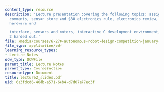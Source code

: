 ```yaml
---
content_type: resource
description: 'Lecture presentation covering the following topics: assignment 1: general
  comments, sensor store and $30 electronics rule, electronics review, handy board
  hardware and

  interface, sensors and motors, interactive C development environment, and assignment
  2 handed out.'
file: /media/courses/6-270-autonomous-robot-design-competition-january-iap-2005/6a3fdcd640dba5716eb4d7d07e77ec3f_lecture2_slides.pdf
file_type: application/pdf
learning_resource_types:
- Lecture Notes
ocw_type: OCWFile
parent_title: Lecture Notes
parent_type: CourseSection
resourcetype: Document
title: lecture2_slides.pdf
uid: 6a3fdcd6-40db-a571-6eb4-d7d07e77ec3f
---
```

